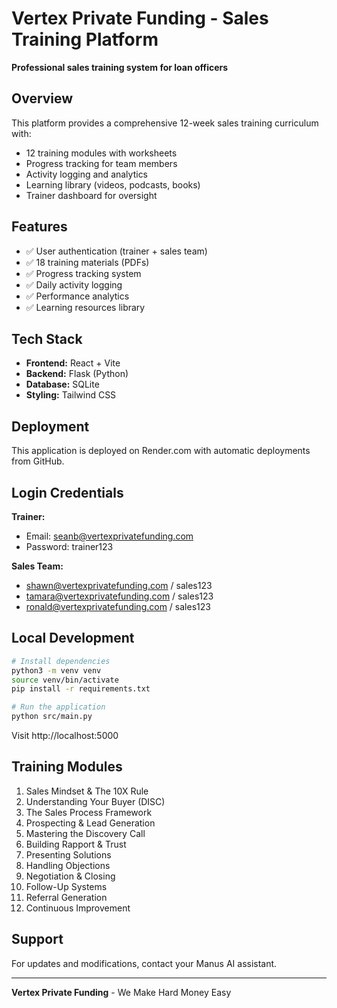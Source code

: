 # Vertex Private Funding - Sales Training Platform

**Professional sales training system for loan officers**

## Overview

This platform provides a comprehensive 12-week sales training curriculum with:
- 12 training modules with worksheets
- Progress tracking for team members
- Activity logging and analytics
- Learning library (videos, podcasts, books)
- Trainer dashboard for oversight

## Features

- ✅ User authentication (trainer + sales team)
- ✅ 18 training materials (PDFs)
- ✅ Progress tracking system
- ✅ Daily activity logging
- ✅ Performance analytics
- ✅ Learning resources library

## Tech Stack

- **Frontend:** React + Vite
- **Backend:** Flask (Python)
- **Database:** SQLite
- **Styling:** Tailwind CSS

## Deployment

This application is deployed on Render.com with automatic deployments from GitHub.

## Login Credentials

**Trainer:**
- Email: seanb@vertexprivatefunding.com
- Password: trainer123

**Sales Team:**
- shawn@vertexprivatefunding.com / sales123
- tamara@vertexprivatefunding.com / sales123
- ronald@vertexprivatefunding.com / sales123

## Local Development

```bash
# Install dependencies
python3 -m venv venv
source venv/bin/activate
pip install -r requirements.txt

# Run the application
python src/main.py
```

Visit http://localhost:5000

## Training Modules

1. Sales Mindset & The 10X Rule
2. Understanding Your Buyer (DISC)
3. The Sales Process Framework
4. Prospecting & Lead Generation
5. Mastering the Discovery Call
6. Building Rapport & Trust
7. Presenting Solutions
8. Handling Objections
9. Negotiation & Closing
10. Follow-Up Systems
11. Referral Generation
12. Continuous Improvement

## Support

For updates and modifications, contact your Manus AI assistant.

---

**Vertex Private Funding** - We Make Hard Money Easy

